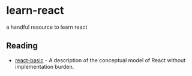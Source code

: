 # learn-react
a handful resource to learn react

## Reading

* [react-basic](https://github.com/reactjs/react-basic) - A description of the conceptual model of React without implementation burden.


